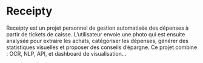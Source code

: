 # Receipty
Receipty est un projet personnel de gestion automatisée des dépenses à partir de tickets de caisse. L’utilisateur envoie une photo qui est ensuite analysée pour extraire les achats, catégoriser les dépenses, générer des statistiques visuelles et proposer des conseils d’épargne.  Ce projet combine : OCR, NLP, API, et dashboard de visualisation...
